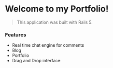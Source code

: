 # Welcome to my Portfolio!

> This application was built with Rails 5.

### Features

- Real time chat engine for comments
- Blog
- Portfolio
- Drag and Drop interface
